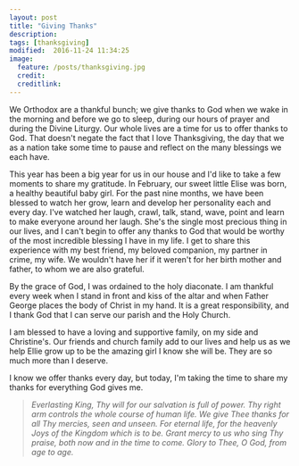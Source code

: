 ```yaml
---
layout: post
title: "Giving Thanks"
description:
tags: [thanksgiving]
modified:  2016-11-24 11:34:25
image:
  feature: /posts/thanksgiving.jpg
  credit:
  creditlink:
---
```


We Orthodox are a thankful bunch; we give thanks to God when we wake in the morning and before we go to sleep, during our hours of prayer and during the Divine Liturgy. Our whole lives are a time for us to offer thanks to God.  That doesn't negate the fact that I love Thanksgiving, the day that we as a nation take some time to pause and reflect on the many blessings we each have.

This year has been a big year for us in our house and I'd like to take a few moments to share my gratitude. In February, our sweet little Elise was born, a healthy beautiful baby girl. For the past nine months, we have been blessed to watch her grow, learn and develop her personality each and every day. I've watched her laugh, crawl, talk, stand, wave, point and learn to make everyone around her laugh. She's the single most precious thing in our lives, and I can't begin to offer any thanks to God that would be worthy of the most incredible blessing I have in my life. I get to share this experience with my best friend, my beloved companion, my partner in crime, my wife. We wouldn't have her if it weren't for her birth mother and father, to whom we are also grateful.

By the grace of God, I was ordained to the holy diaconate. I am thankful every week when I stand in front and kiss of the altar and when Father George places the body of Christ in my hand. It is a great responsibility, and I thank God that I can serve our parish and the Holy Church.

I am blessed to have a loving and supportive family, on my side and Christine's. Our friends and church family add to our lives and help us as we help Ellie grow up to be the amazing girl I know she will be.  They are so much more than I deserve.


I know we offer thanks every day, but today, I'm taking the time to share my thanks for everything God gives me.

> _Everlasting King, Thy will for our salvation is full of power. Thy right arm controls the whole course of human life. We give Thee thanks for all Thy mercies, seen and unseen. For eternal life, for the heavenly Joys of the Kingdom which is to be. Grant mercy to us who sing Thy praise, both now and in the time to come. Glory to Thee, O God, from age to age._
